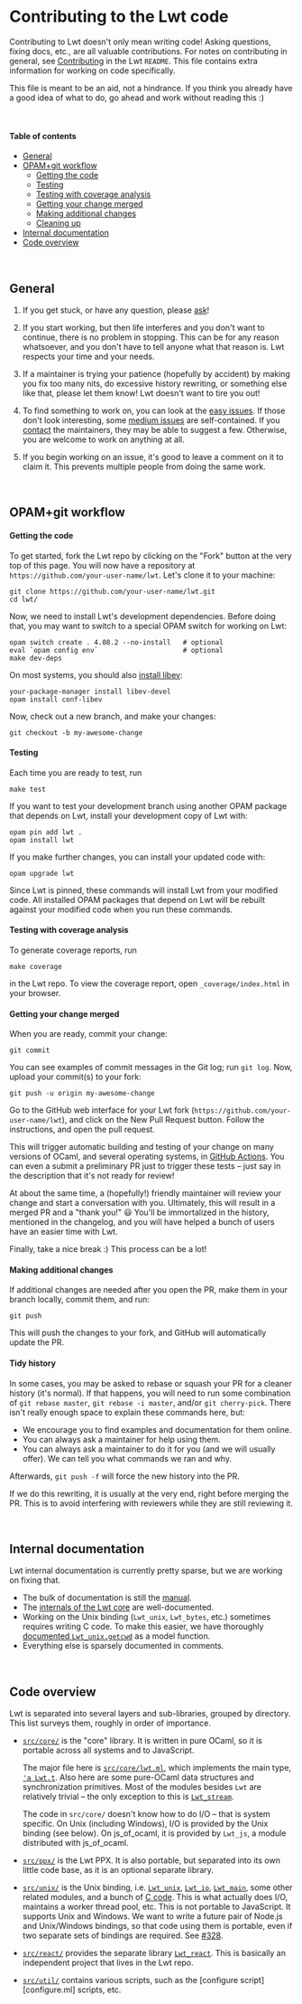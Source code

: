 # Contributing to the Lwt code

Contributing to Lwt doesn't only mean writing code! Asking questions, fixing
docs, etc., are all valuable contributions. For notes on contributing in
general, see [Contributing][contributing] in the Lwt `README`. This file
contains extra information for working on code specifically.

This file is meant to be an aid, not a hindrance. If you think you already
have a good idea of what to do, go ahead and work without reading this :)


<br/>

#### Table of contents

- [General](#General)
- [OPAM+git workflow](#Workflow)
  - [Getting the code](#Checkout)
  - [Testing](#Testing)
  - [Testing with coverage analysis](#Test_with_coverage_analysis)
  - [Getting your change merged](#Getting_your_change_merged)
  - [Making additional changes](#Making_additional_changes)
  - [Cleaning up](#Cleaning_up)
- [Internal documentation](#Documentation)
- [Code overview](#Code_overview)


<br/>

<a id="General"></a>
## General

1. If you get stuck, or have any question, please [ask][contact]!

2. If you start working, but then life interferes and you don't want to
   continue, there is no problem in stopping. This can be for any reason
   whatsoever, and you don't have to tell anyone what that reason is. Lwt
   respects your time and your needs.

3. If a maintainer is trying your patience (hopefully by accident) by making you
   fix too many nits, do excessive history rewriting, or something else like
   that, please let them know! Lwt doesn't want to tire you out!

4. To find something to work on, you can look at the [easy issues][easy]. If
   those don't look interesting, some [medium issues][medium] are
   self-contained. If you [contact][contact] the maintainers, they may be able
   to suggest a few. Otherwise, you are welcome to work on anything at all.

5. If you begin working on an issue, it's good to leave a comment on it to claim
   it. This prevents multiple people from doing the same work.

[contact]: https://github.com/ocsigen/lwt#contact
[contributing]: https://github.com/ocsigen/lwt#contributing
[easy]: https://github.com/ocsigen/lwt/labels/easy
[medium]: https://github.com/ocsigen/lwt/labels/medium


<br/>

<a id="Workflow"></a>
## OPAM+git workflow

<a id="Checkout"></a>
#### Getting the code

To get started, fork the Lwt repo by clicking on the "Fork" button at the very
top of this page. You will now have a repository at
`https://github.com/your-user-name/lwt`. Let's clone it to your machine:

```
git clone https://github.com/your-user-name/lwt.git
cd lwt/
```

Now, we need to install Lwt's development dependencies. Before doing that, you
may want to switch to a special OPAM switch for working on Lwt:

```
opam switch create . 4.08.2 --no-install   # optional
eval `opam config env`                     # optional
make dev-deps
```

On most systems, you should also [install libev][installing]:

```
your-package-manager install libev-devel
opam install conf-libev
```

[installing]: https://github.com/ocsigen/lwt#installing

Now, check out a new branch, and make your changes:

```
git checkout -b my-awesome-change
```

<a id="Testing"></a>
#### Testing

Each time you are ready to test, run

```
make test
```

If you want to test your development branch using another OPAM package that
depends on Lwt, install your development copy of Lwt with:

```
opam pin add lwt .
opam install lwt
```

If you make further changes, you can install your updated code with:

```
opam upgrade lwt
```

Since Lwt is pinned, these commands will install Lwt from your modified code.
All installed OPAM packages that depend on Lwt will be rebuilt against your
modified code when you run these commands.

<a id="Testing_with_coverage_analysis"></a>
#### Testing with coverage analysis

To generate coverage reports, run

```
make coverage
```

in the Lwt repo. To view the coverage report, open `_coverage/index.html` in
your browser.

<a id="Getting_your_change_merged"></a>
#### Getting your change merged

When you are ready, commit your change:

```
git commit
```

You can see examples of commit messages in the Git log; run `git log`. Now,
upload your commit(s) to your fork:

```
git push -u origin my-awesome-change
```

Go to the GitHub web interface for your Lwt fork
(`https://github.com/your-user-name/lwt`), and click on the New Pull Request
button. Follow the instructions, and open the pull request.

This will trigger automatic building and testing of your change on many versions
of OCaml, and several operating systems, in [GitHub Actions][github-actions].
You can even a submit a preliminary PR just to trigger
these tests – just say in the description that it's not ready for review!

At about the same time, a (hopefully!) friendly maintainer will review your
change and start a conversation with you. Ultimately, this will result in a
merged PR and a "thank you!" :smiley: You'll be immortalized in the history,
mentioned in the changelog, and you will have helped a bunch of users have an
easier time with Lwt.

Finally, take a nice break :) This process can be a lot!

<a id="Making_additional_changes"></a>
#### Making additional changes

If additional changes are needed after you open the PR, make them in your branch
locally, commit them, and run:

```
git push
```

This will push the changes to your fork, and GitHub will automatically update
the PR.

#### Tidy history

In some cases, you may be asked to rebase or squash your PR for a cleaner
history (it's normal). If that happens, you will need to run some combination of
`git rebase master`, `git rebase -i master`, and/or `git cherry-pick`. There
isn't really enough space to explain these commands here, but:

- We encourage you to find examples and documentation for them online.
- You can always ask a maintainer for help using them.
- You can always ask a maintainer to do it for you (and we will usually offer).
  We can tell you what commands we ran and why.

Afterwards, `git push -f` will force the new history into the PR.

If we do this rewriting, it is usually at the very end, right before merging the
PR. This is to avoid interfering with reviewers while they are still reviewing
it.

[github-actions]: https://github.com/ocsigen/lwt/actions


<br/>

<a id="Documentation"></a>
## Internal documentation

Lwt internal documentation is currently pretty sparse, but we are working on
fixing that.

- The bulk of documentation is still the [manual][manual].
- The [internals of the Lwt core][lwt.ml] are well-documented.
- Working on the Unix binding (`Lwt_unix`, `Lwt_bytes`, etc.) sometimes requires
  writing C code. To make this easier, we have thoroughly
  [documented `Lwt_unix.getcwd`][unix-model] as a model function.
- Everything else is sparsely documented in comments.

[manual]: https://ocsigen.org/lwt/
[lwt.ml]: https://github.com/ocsigen/lwt/blob/master/src/core/lwt.ml
[unix-model]: https://github.com/ocsigen/lwt/blob/99d1ec8b5c159456855eb2f55ddab77207bc92b3/src/unix/unix_c/unix_getcwd_job.c#L36


<br/>

<a id="Code_overview"></a>
## Code overview

Lwt is separated into several layers and sub-libraries, grouped by directory.
This list surveys them, roughly in order of importance.

- [`src/core/`][core-dir] is the "core" library. It is written in pure OCaml,
  so it is portable across all systems and to JavaScript.

  The major file here is [`src/core/lwt.ml`][lwt.ml], which implements the main
  type, [`'a Lwt.t`][Lwt.t]. Also here are some pure-OCaml data structures and
  synchronization primitives. Most of the modules besides `Lwt` are relatively
  trivial – the only exception to this is [`Lwt_stream`][Lwt_stream].

  The code in `src/core/` doesn't know how to do I/O – that is system specific.
  On Unix (including Windows), I/O is provided by the Unix binding (see below).
  On js_of_ocaml, it is provided by `Lwt_js`, a module distributed with
  js_of_ocaml.

- [`src/ppx/`][ppx-dir] is the Lwt PPX. It is also portable, but separated into
  its own little code base, as it is an optional separate library.

- [`src/unix/`][unix-dir] is the Unix binding, i.e. [`Lwt_unix`][Lwt_unix],
  [`Lwt_io`][Lwt_io], [`Lwt_main`][Lwt_main], some other related modules, and a
  bunch of [C code][c]. This is what actually does I/O, maintains a worker
  thread pool, etc. This is not portable to JavaScript. It supports Unix and
  Windows. We want to write a future pair of Node.js and Unix/Windows bindings,
  so that code using them is portable, even if two separate sets of bindings
  are required. See [#328][issue-328].

- [`src/react/`][react-dir] provides the separate library
  [`Lwt_react`][Lwt_react]. This is basically an independent project that lives
  in the Lwt repo.

- [`src/util/`][util-dir] contains various scripts, such as the
  [configure script][configure.ml] scripts, etc.

[core-dir]: https://github.com/ocsigen/lwt/tree/master/src/core
[lwt.ml]: https://github.com/ocsigen/lwt/blob/master/src/core/lwt.ml
[Lwt.t]: https://github.com/ocsigen/lwt/blob/73976987bcae37133e2cd590bcc515afc9e1498e/src/core/lwt.ml#L424
[Lwt_stream]: https://github.com/ocsigen/lwt/blob/master/src/core/lwt_stream.mli
[ppx-dir]: https://github.com/ocsigen/lwt/tree/master/src/ppx
[unix-dir]: https://github.com/ocsigen/lwt/tree/master/src/unix
[Lwt_unix]: https://github.com/ocsigen/lwt/blob/master/src/unix/lwt_unix.cppo.mli
[Lwt_io]: https://github.com/ocsigen/lwt/blob/master/src/unix/lwt_io.mli
[Lwt_main]: https://github.com/ocsigen/lwt/blob/master/src/unix/lwt_main.mli
[c]: https://github.com/ocsigen/lwt/tree/master/src/unix/unix_c
[issue-328]: https://github.com/ocsigen/lwt/issues/328
[react-dir]: https://github.com/ocsigen/lwt/tree/master/src/react
[Lwt_react]: https://github.com/ocsigen/lwt/blob/master/src/react/lwt_react.mli
[util-dir]: https://github.com/ocsigen/lwt/tree/master/src/util
